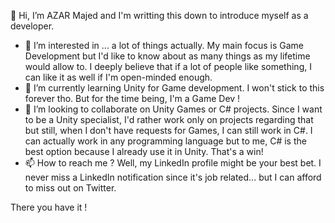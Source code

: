 👋 Hi, I’m AZAR Majed and I'm writting this down to introduce myself as a developer.

- 👀 I’m interested in ... a lot of things actually. My main focus is Game Development but I'd like to know about as many things as my lifetime would allow to. I deeply believe that if a lot of people like something, I can like it as well if I'm open-minded enough.
- 🌱 I’m currently learning Unity for Game development. I won't stick to this forever tho. But for the time being, I'm a Game Dev !
- 💞️ I’m looking to collaborate on Unity Games or C# projects. Since I want to be a Unity specialist, I'd rather work only on projects regarding that but still, when I don't have requests for Games, I can still work in C#. I can actually work in any programming language but to me, C# is the best option because I already use it in Unity. That's a win!
- 📫 How to reach me ? Well, my LinkedIn profile might be your best bet. I never miss a LinkedIn notification since it's job related... but I can afford to miss out on Twitter.

There you have it !
